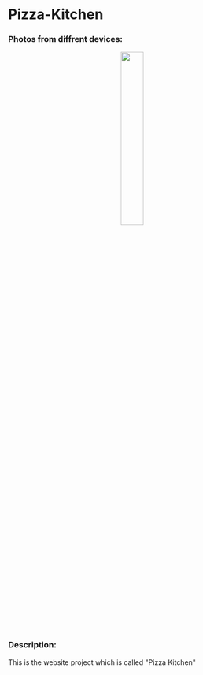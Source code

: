 # Pizza-Kitchen

<h3>Photos from diffrent devices:</h3>

<div id="header" align="center">
  <img src="https://chrome.google.com/webstore/detail/simulateur-mobile/ckejmhbmlajgoklhgbapkiccekfoccmk?hl=en-US" width="30%"/>
</div>

<h3>Description:</h3>
This is the website project which is called "Pizza Kitchen" 
